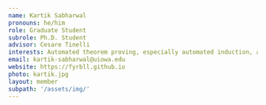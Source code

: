 ```yaml
---
name: Kartik Sabharwal
pronouns: he/him
role: Graduate Student
subrole: Ph.D. Student
advisor: Cesare Tinelli
interests: Automated theorem proving, especially automated induction, and programming languages
email: kartik-sabharwal@uiowa.edu
website: https://fyrbll.github.io
photo: kartik.jpg
layout: member
subpath: '/assets/img/'
---
```

<!-- Write anything else here and it will be printed. -->
